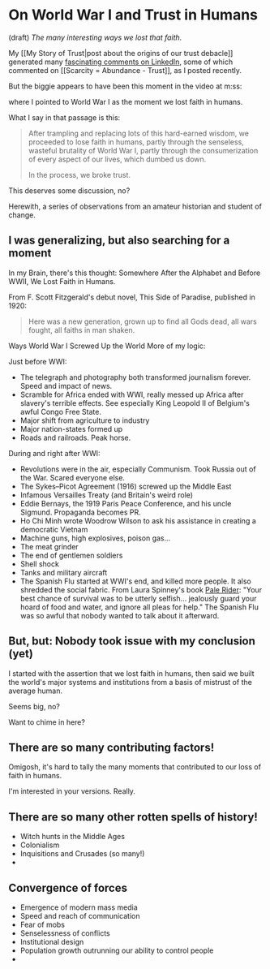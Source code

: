 # On World War I and Trust in Humans
(draft) 
*The many interesting ways we lost that faith.* 

My [[My Story of Trust|post about the origins of our trust debacle]] generated many [fascinating comments on LinkedIn](https://www.linkedin.com/pulse/my-story-trust-jerry-michalski-gzvoc/), some of which commented on [[Scarcity = Abundance - Trust]], as I posted recently. 

But the biggie appears to have been this moment in the video at m:ss:

where I pointed to World War I as the moment we lost faith in humans. 

What I say in that passage is this: 

> After trampling and replacing lots of this hard-earned wisdom, we proceeded to lose faith in humans, partly through the senseless, wasteful brutality of World War I, partly through the consumerization of every aspect of our lives, which dumbed us down.
> 
> In the process, we broke trust. 

This deserves some discussion, no? 

Herewith, a series of observations from an amateur historian and student of change. 
## I was generalizing, but also searching for a moment 

In my Brain, there's this thought: Somewhere After the Alphabet and Before WWII, We Lost Faith in Humans. 

From F. Scott Fitzgerald's debut novel, This Side of Paradise, published in 1920: 

> Here was a new generation, grown up to find all Gods dead, all wars fought, all faiths in man shaken.

Ways World War I Screwed Up the World 
More of my logic:

Just before WWI: 

- The telegraph and photography both transformed journalism forever. Speed and impact of news. 
- Scramble for Africa ended with WWI, really messed up Africa after slavery's terrible effects. See especially King Leopold II of Belgium's awful Congo Free State. 
- Major shift from agriculture to industry 
- Major nation-states formed up 
- Roads and railroads. Peak horse. 

During and right after WWI: 

- Revolutions were in the air, especially Communism. Took Russia out of the War. Scared everyone else. 
- The Sykes–Picot Agreement (1916) screwed up the Middle East 
- Infamous Versailles Treaty (and Britain's weird role) 
- Eddie Bernays, the 1919 Paris Peace Conference, and his uncle Sigmund. Propaganda becomes PR. 
- Ho Chi Minh wrote Woodrow Wilson to ask his assistance in creating a democratic Vietnam 
- Machine guns, high explosives, poison gas... 
- The meat grinder 
- The end of gentlemen soldiers 
- Shell shock 
- Tanks and military aircraft 
- The Spanish Flu started at WWI's end, and killed more people. It also shredded the social fabric. From Laura Spinney's book [Pale Rider](https://www.amazon.com/dp/B01NA026PU/jerrymichalskisr): "Your best chance of survival was to be utterly selfish...  jealously guard your hoard of food and water, and ignore all pleas for help." The Spanish Flu was so awful that nobody wanted to talk about it afterward. 

## But, but: Nobody took issue with my conclusion (yet) 

I started with the assertion that we lost faith in humans, then said we built the world's major systems and institutions from a basis of mistrust of the average human. 

Seems big, no? 

Want to chime in here? 
## There are so many contributing factors! 

Omigosh, it's hard to tally the many moments that contributed to our loss of faith in humans. 

I'm interested in your versions. Really. 
## There are so many other rotten spells of history!

- Witch hunts in the Middle Ages 
- Colonialism 
- Inquisitions and Crusades (so many!) 
- 

## Convergence of forces 

- Emergence of modern mass media 
- Speed and reach of communication 
- Fear of mobs 
- Senselessness of conflicts 
- Institutional design 
- Population growth outrunning our ability to control people 
- 